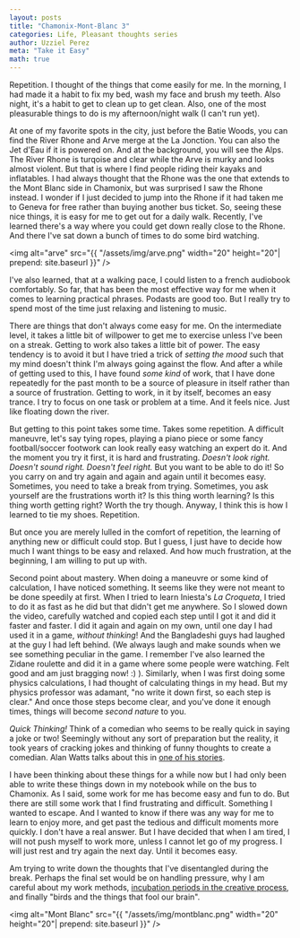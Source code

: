 ```yaml
---
layout: posts
title: "Chamonix-Mont-Blanc 3"
categories: Life, Pleasant thoughts series
author: Uzziel Perez
meta: "Take it Easy"
math: true
---
```


Repetition. I thought of the things that come easily for me. In the morning, I had made it a habit to fix my bed, wash my face and brush my teeth. Also night, it's a habit to get to clean up to get clean. Also, one of the most pleasurable things to do is my afternoon/night walk (I can't run yet).

At one of my favorite spots in the city, just before the Batie Woods, you can find the River Rhone and Arve merge at the La Jonction. You can also the Jet d'Eau if it is powered on. And at the background, you will see the Alps. The River Rhone is turqoise and clear while the Arve is murky and looks almost violent. But that is where I find people riding their kayaks and inflatables. I had always thought that the Rhone was the one that extends to the Mont Blanc side in Chamonix, but was surprised I saw the Rhone instead. I wonder if I just decided to jump into the Rhone if it had taken me to Geneva for free rather than buying another bus ticket. So, seeing these nice things, it is easy for me to get out for a daily walk. Recently, I've learned there's a way where you could get down really close to the Rhone. And there I've sat down a bunch of times to do some bird watching.

<img alt="arve" src="{{ "/assets/img/arve.png" width="20" height="20"| prepend: site.baseurl }}" />

I've also learned, that at a walking pace, I could listen to a french audiobook comfortably. So far, that has been the most effective way for me when it comes to learning practical phrases. Podasts are good too. But I really try to spend most of the time just relaxing and listening to music.

There are things that don't always come easy for me. On the intermediate level, it takes a little bit of willpower to get me to exercise unless I've been on a streak. Getting to work also takes a little bit of power. The easy tendency is to avoid it but I have tried a trick of *setting the mood* such that my mind doesn't think I'm always going against the flow. And after a while of getting used to this, I have found *some kind* of work, that I have done repeatedly for the past month to be a source of pleasure in itself rather than a source of frustration. Getting to work, in it by itself, becomes an easy trance. I try to focus on one task or problem at a time. And it feels nice. Just like floating down the river.

But getting to this point takes some time. Takes some repetition. A difficult maneuvre, let's say tying ropes, playing a piano piece or some fancy football/soccer footwork can look really easy watching an expert do it. And the moment you try it first, it is hard and frustrating. *Doesn't look right.* *Doesn't sound right.* *Doesn't feel right.* But you want to be able to do it! So you carry on and try again and again and again until it becomes easy. Sometimes, you need to take a break from trying. Sometimes, you ask yourself are the frustrations worth it? Is this thing worth learning? Is this thing worth getting right? Worth the try though. Anyway, I think this is how I learned to tie my shoes. Repetition.

But once you are merely lulled in the comfort of repetition, the learning of anything new or difficult could stop. But I guess, I just have to decide how much I want things to be easy and relaxed. And how much frustration, at the beginning, I am willing to put up with.

Second point about mastery. When doing a maneuvre or some kind of calculation, I have noticed something. It seems like they were not meant to be done speedily at first. When I tried to learn Iniesta's *La Croqueta*, I tried to do it as fast as he did but that didn't get me anywhere. So I slowed down the video, carefully watched and copied each step until I got it and did it faster and faster. I did it again and again on my own, until one day I had used it in a game, *without thinking*! And the Bangladeshi guys had laughed at the guy I had left behind. (We always laugh and make sounds when we see something peculiar in the game. I remember I've also learned the Zidane roulette and did it in a game where some people were watching. Felt good and am just bragging now! :) ). Similarly, when I was first doing some physics calculations, I had thought of calculating things in my head. But my physics professor was adamant, "no write it down first,  so each step is clear." And once those steps become clear, and you've done it enough times, things will become *second nature* to you.

*Quick Thinking!* Think of a comedian who seems to be really quick in saying a joke or two! Seemingly without any sort of preparation but the reality, it took years of cracking jokes and thinking of funny thoughts to create a comedian. Alan Watts talks about this in [one of his stories](https://youtu.be/u0GwZgG3vrQ).

I have been thinking about these things for a while now but I had only been able to write these things down in my notebook while on the bus to Chamonix. As I said, some work for me has become easy and fun to do. But there are still some work that I find frustrating and difficult. Something I wanted to escape. And I wanted to know if there was any way for me to learn to enjoy more, and get past the tedious and difficult moments more quickly. I don't have a real answer. But I have decided that when I am tired, I will not push myself to work more, unless I cannot let go of my progress. I will just rest and try again the next day. Until it becomes easy.

Am trying to write down the thoughts that I've disentangled during the break. Perhaps the final set would be on handling pressure, why I am careful about my work methods, [incubation periods in the creative process](https://www.brainpickings.org/2014/01/06/alan-watts-wisdom-of-insecurity-1/), and finally "birds and the things that fool our brain".

<img alt="Mont Blanc" src="{{ "/assets/img/montblanc.png" width="20" height="20"| prepend: site.baseurl }}" />
